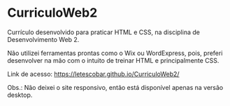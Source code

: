 # CurriculoWeb2

Currículo desenvolvido para praticar HTML e CSS, na disciplina de Desenvolvimento Web 2.

Não utilizei ferramentas prontas como o Wix ou WordExpress, pois, preferi desenvolver na mão com o intuito de treinar HTML e principalmente CSS.

Link de acesso: https://letescobar.github.io/CurriculoWeb2/

Obs.: Não deixei o site responsivo, então está disponível apenas na versão desktop.
